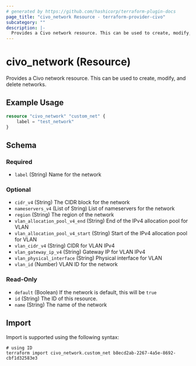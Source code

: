 ```yaml
---
# generated by https://github.com/hashicorp/terraform-plugin-docs
page_title: "civo_network Resource - terraform-provider-civo"
subcategory: ""
description: |-
  Provides a Civo network resource. This can be used to create, modify, and delete networks.
---
```


# civo_network (Resource)

Provides a Civo network resource. This can be used to create, modify, and delete networks.

## Example Usage

```terraform
resource "civo_network" "custom_net" {
    label = "test_network"
}
```

<!-- schema generated by tfplugindocs -->
## Schema

### Required

- `label` (String) Name for the network

### Optional

- `cidr_v4` (String) The CIDR block for the network
- `nameservers_v4` (List of String) List of nameservers for the network
- `region` (String) The region of the network
- `vlan_allocation_pool_v4_end` (String) End of the IPv4 allocation pool for VLAN
- `vlan_allocation_pool_v4_start` (String) Start of the IPv4 allocation pool for VLAN
- `vlan_cidr_v4` (String) CIDR for VLAN IPv4
- `vlan_gateway_ip_v4` (String) Gateway IP for VLAN IPv4
- `vlan_physical_interface` (String) Physical interface for VLAN
- `vlan_id` (Number) VLAN ID for the network

### Read-Only

- `default` (Boolean) If the network is default, this will be `true`
- `id` (String) The ID of this resource.
- `name` (String) The name of the network

## Import

Import is supported using the following syntax:

```shell
# using ID
terraform import civo_network.custom_net b8ecd2ab-2267-4a5e-8692-cbf1d32583e3
```
